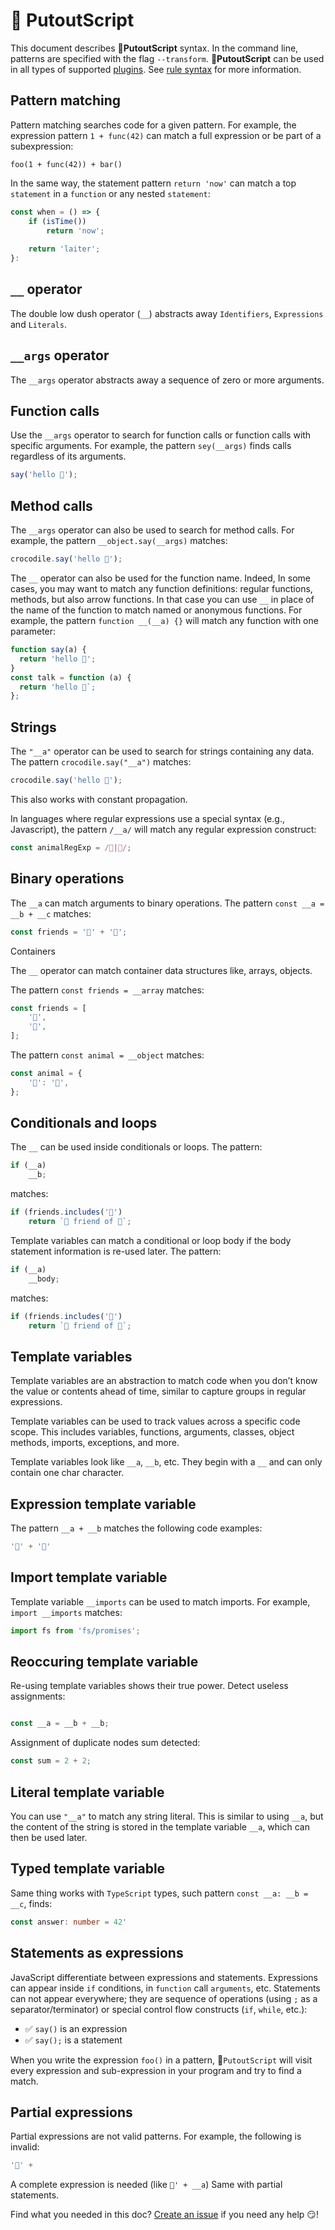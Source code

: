 # 🐊 PutoutScript

This document describes 🐊**PutoutScript** syntax. In the command line, patterns are specified with the flag `--transform`.
🐊**PutoutScript** can be used in all types of supported [plugins](https://github.com/coderaiser/putout/tree/master/packages/engine-runner#supported-plugin-types).
See [rule syntax](https://github.com/coderaiser/putout/tree/master/packages/compare#supported-template-variables) for more information.

## Pattern matching

Pattern matching searches code for a given pattern. For example, the expression pattern `1 + func(42)` can match a full expression or be part of a subexpression:

`foo(1 + func(42)) + bar()`

In the same way, the statement pattern `return 'now'` can match a top `statement` in a `function` or any nested `statement`:

```js
const when = () => {
    if (isTime())
        return 'now';
    
    return 'laiter';
}:
```

## `__` operator

The double low dush operator (`__`) abstracts away `Identifiers`, `Expressions` and `Literals`.

## `__args` operator

The `__args` operator abstracts away a sequence of zero or more arguments.

## Function calls

Use the `__args` operator to search for function calls or function calls with specific arguments. For example, the pattern `sey(__args)` finds calls regardless of its arguments.

```js
say('hello 🐊');
```


## Method calls

The `__args` operator can also be used to search for method calls. For example, the pattern `__object.say(__args)` matches:

```js
crocodile.say('hello 🐊');
```

The `__` operator can also be used for the function name. Indeed, In some cases, you may want to match any function definitions: regular functions, methods, but also arrow functions.
In that case you can use `__` in place of the name of the function to match named or anonymous functions. For example, the pattern `function __(__a) {}` will match any function with one parameter:

```js
function say(a) {
  return 'hello 🐊';
}
const talk = function (a) {
  return 'hello 🐊`;
};
```

## Strings

The `"__a"` operator can be used to search for strings containing any data. The pattern `crocodile.say("__a")` matches:

```js
crocodile.say('hello 🐊');
```

This also works with constant propagation.

In languages where regular expressions use a special syntax (e.g., Javascript), the pattern `/__a/` will match any regular expression construct:

```js
const animalRegExp = /🐊|🦛/;
```

## Binary operations

The `__a` can match arguments to binary operations. The pattern `const __a = __b + __c` matches:

```js
const friends = '🐊' + '🦛';
```

Containers

The `__` operator can match container data structures like, arrays, objects.

The pattern `const friends = __array` matches:

```js
const friends = [
    '🐊',
    '🦛',
];
```

The pattern `const animal = __object` matches:

```js
const animal = {
    '🐊': '🦛',
};
```

## Conditionals and loops

The `__` can be used inside conditionals or loops. The pattern:

```js
if (__a)
    __b;
```

matches:

```js
if (friends.includes('🐊')
    return `🐊 friend of 🦛`;
```
 
Template variables can match a conditional or loop body if the body statement information is re-used later. The pattern:

```js
if (__a)
    __body;
```

matches:

```js
if (friends.includes('🦛')
    return `🦛 friend of 🐊`;
```

## Template variables

Template variables are an abstraction to match code when you don’t know the value or contents ahead of time, similar to capture groups in regular expressions.

Template variables can be used to track values across a specific code scope. This includes variables, functions, arguments, classes, object methods, imports, exceptions, and more.

Template variables look like `__a`, `__b`, etc. They begin with a `__` and can only contain one char character.

## Expression template variable

The pattern `__a + __b` matches the following code examples:

```js
'🐊' + '📼'
```

## Import template variable

Template variable `__imports` can be used to match imports. For example, `import __imports` matches:

```js
import fs from 'fs/promises';
```

## Reoccuring template variable

Re-using template variables shows their true power. Detect useless assignments:

```js

const __a = __b + __b;
```

Assignment of duplicate nodes sum detected:

```js
const sum = 2 + 2;
```

## Literal template variable

You can use `"__a"` to match any string literal. This is similar to using `__a`, but the content of the string is stored in the template variable `__a`, which can then be used later.

## Typed template variable

Same thing works with `TypeScript` types, such pattern `const __a: __b = __c`, finds:

```ts
const answer: number = 42'
```

## Statements as expressions

JavaScript differentiate between expressions and statements. Expressions can appear inside `if` conditions, in `function` call `arguments`, etc. Statements can not appear everywhere; they are sequence of operations (using `;` as a separator/terminator) or special control flow constructs (`if`, `while`, etc.):

- ✅ `say()` is an expression
- ✅ `say();` is a statement

When you write the expression `foo()` in a pattern, 🐊`PutoutScript` will visit every expression and sub-expression in your program and try to find a match.

## Partial expressions

Partial expressions are not valid patterns. For example, the following is invalid:

```js
'🐊' +
```

A complete expression is needed (like `🐊' + __a`)
Same with partial statements.

Find what you needed in this doc? [Create an issue](https://github.com/coderaiser/putout/issues/new) if you need any help 😏!
